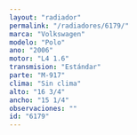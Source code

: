 ```yaml
---
layout: "radiador"
permalink: "/radiadores/6179/"
marca: "Volkswagen"
modelo: "Polo"
ano: "2006"
motor: "L4 1.6"
transmision: "Estándar"
parte: "M-917"
clima: "Sin clima"
alto: "16 3/4"
ancho: "15 1/4"
observaciones: ""
id: "6179"
---
```


